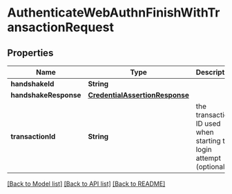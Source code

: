 # AuthenticateWebAuthnFinishWithTransactionRequest

## Properties
Name | Type | Description | Notes
------------ | ------------- | ------------- | -------------
**handshakeId** | **String** |  | 
**handshakeResponse** | [**CredentialAssertionResponse**](CredentialAssertionResponse.md) |  | 
**transactionId** | **String** | the transaction ID used when starting this login attempt (optional) | [optional] 

[[Back to Model list]](../README.md#documentation-for-models) [[Back to API list]](../README.md#documentation-for-api-endpoints) [[Back to README]](../README.md)


